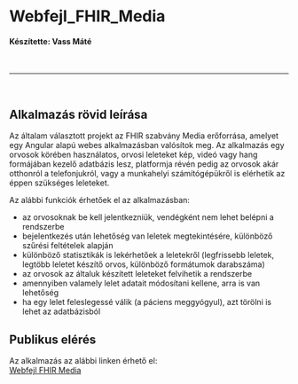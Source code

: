 # Webfejl_FHIR_Media

#### Készítette: Vass Máté

<br>

---

<br>

## Alkalmazás rövid leírása

Az általam választott projekt az FHIR szabvány Media erőforrása, amelyet egy Angular alapú webes alkalmazásban valósítok meg. Az alkalmazás egy orvosok körében használatos, orvosi leleteket kép, videó vagy hang formájában kezelő adatbázis lesz, platformja révén pedig az orvosok akár otthonról a telefonjukról, vagy a munkahelyi számítógépükről is elérhetik az éppen szükséges leleteket.

Az alábbi funkciók érhetőek el az alkalmazásban:

- az orvosoknak be kell jelentkezniük, vendégként nem lehet belépni a rendszerbe
- bejelentkezés után lehetőség van leletek megtekintésére, különböző szűrési feltételek alapján
- különböző statisztikák is lekérhetőek a leletekről (legfrissebb leletek, legtöbb leletet készítő orvos, különböző formátumok darabszáma)
- az orvosok az általuk készített leleteket felvihetik a rendszerbe
- amennyiben valamely lelet adatait módosítani kellene, arra is van lehetőség
- ha egy lelet feleslegessé válik (a páciens meggyógyul), azt törölni is lehet az adatbázisból

## Publikus elérés

Az alkalmazás az alábbi linken érhető el:
<br>
<a href="https://fhir-media.web.app/">Webfejl FHIR Media</a>
